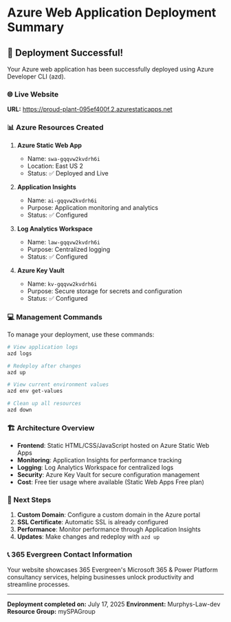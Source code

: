 # Azure Web Application Deployment Summary

## 🎉 Deployment Successful!

Your Azure web application has been successfully deployed using Azure Developer CLI (azd).

### 🌐 Live Website
**URL:** https://proud-plant-095ef400f.2.azurestaticapps.net

### 📊 Azure Resources Created

1. **Azure Static Web App**
   - Name: `swa-gqqvw2kvdrh6i`
   - Location: East US 2
   - Status: ✅ Deployed and Live

2. **Application Insights**
   - Name: `ai-gqqvw2kvdrh6i`
   - Purpose: Application monitoring and analytics
   - Status: ✅ Configured

3. **Log Analytics Workspace**
   - Name: `law-gqqvw2kvdrh6i`
   - Purpose: Centralized logging
   - Status: ✅ Configured

4. **Azure Key Vault**
   - Name: `kv-gqqvw2kvdrh6i`
   - Purpose: Secure storage for secrets and configuration
   - Status: ✅ Configured

### 💻 Management Commands

To manage your deployment, use these commands:

```bash
# View application logs
azd logs

# Redeploy after changes
azd up

# View current environment values
azd env get-values

# Clean up all resources
azd down
```

### 🏗️ Architecture Overview

- **Frontend**: Static HTML/CSS/JavaScript hosted on Azure Static Web Apps
- **Monitoring**: Application Insights for performance tracking
- **Logging**: Log Analytics Workspace for centralized logs
- **Security**: Azure Key Vault for secure configuration management
- **Cost**: Free tier usage where available (Static Web Apps Free plan)

### 📝 Next Steps

1. **Custom Domain**: Configure a custom domain in the Azure portal
2. **SSL Certificate**: Automatic SSL is already configured
3. **Performance**: Monitor performance through Application Insights
4. **Updates**: Make changes and redeploy with `azd up`

### 📞 365 Evergreen Contact Information

Your website showcases 365 Evergreen's Microsoft 365 & Power Platform consultancy services, helping businesses unlock productivity and streamline processes.

---
**Deployment completed on:** July 17, 2025
**Environment:** Murphys-Law-dev
**Resource Group:** mySPAGroup
